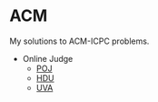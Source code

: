 # ACM

My solutions to ACM-ICPC problems.

- Online Judge
    + [POJ](http://poj.org/)
    + [HDU](http://acm.hdu.edu.cn/)
    + [UVA](https://uva.onlinejudge.org/)